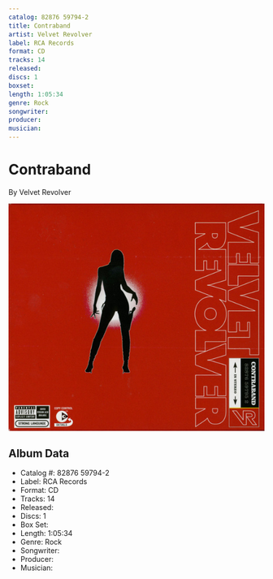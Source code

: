 ```yaml
---
catalog: 82876 59794-2
title: Contraband
artist: Velvet Revolver
label: RCA Records
format: CD
tracks: 14
released: 
discs: 1
boxset: 
length: 1:05:34
genre: Rock
songwriter: 
producer: 
musician: 
---
```


# Contraband

By Velvet Revolver

![](../../assets/albumcovers/Velvet_Revolver-Contraband.png)

## Album Data

- Catalog #: 82876 59794-2
- Label: RCA Records
- Format: CD
- Tracks: 14
- Released: 
- Discs: 1
- Box Set: 
- Length: 1:05:34
- Genre: Rock
- Songwriter: 
- Producer: 
- Musician: 

